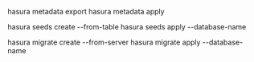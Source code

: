 hasura metadata export
hasura metadata apply

hasura seeds create <seed-name> --from-table <table-name>
hasura seeds apply --database-name <database-name>

hasura migrate create <migration-name> --from-server
hasura migrate apply --database-name <database-name>

